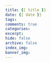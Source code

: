 ```yaml
---
title: {{ title }}
date: {{ date }}
tags:
comments: true
categories: 
excerpt: 
hide: false
archive: false
index_img: 
banner_img: 
---
```

